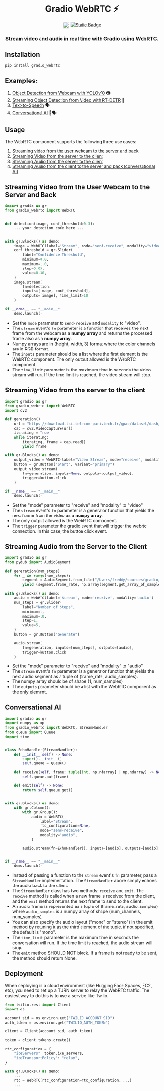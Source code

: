 <h1 style='text-align: center; margin-bottom: 1rem'> Gradio WebRTC ⚡️ </h1>

<div style="display: flex; flex-direction: row; justify-content: center">
<img style="display: block; padding-right: 5px; height: 20px;" alt="Static Badge" src="https://img.shields.io/badge/version%20-%200.0.5%20-%20orange"> 
<a href="https://github.com/freddyaboulton/gradio-webrtc" target="_blank"><img alt="Static Badge" src="https://img.shields.io/badge/github-white?logo=github&logoColor=black"></a>
</div>

<h3 style='text-align: center'>
Stream video and audio in real time with Gradio using WebRTC. 
</h3>

## Installation

```bash
pip install gradio_webrtc
```

## Examples:
1. [Object Detection from Webcam with YOLOv10](https://huggingface.co/spaces/freddyaboulton/webrtc-yolov10n) 📷
2. [Streaming Object Detection from Video with RT-DETR](https://huggingface.co/spaces/freddyaboulton/rt-detr-object-detection-webrtc) 🎥
3. [Text-to-Speech](https://huggingface.co/spaces/freddyaboulton/parler-tts-streaming-webrtc) 🗣️
4. [Conversational AI](https://huggingface.co/spaces/freddyaboulton/omni-mini-webrtc) 🤖🗣️

## Usage

The WebRTC component supports the following three use cases:
1. [Streaming video from the user webcam to the server and back](#h-streaming-video-from-the-user-webcam-to-the-server-and-back)
2. [Streaming Video from the server to the client](#h-streaming-video-from-the-server-to-the-client)
3. [Streaming Audio from the server to the client](#h-streaming-audio-from-the-server-to-the-client)
4. [Streaming Audio from the client to the server and back (conversational AI)](#h-conversational-ai)


## Streaming Video from the User Webcam to the Server and Back

```python
import gradio as gr
from gradio_webrtc import WebRTC


def detection(image, conf_threshold=0.3):
    ... your detection code here ...


with gr.Blocks() as demo:
    image = WebRTC(label="Stream", mode="send-receive", modality="video")
    conf_threshold = gr.Slider(
        label="Confidence Threshold",
        minimum=0.0,
        maximum=1.0,
        step=0.05,
        value=0.30,
    )
    image.stream(
        fn=detection,
        inputs=[image, conf_threshold],
        outputs=[image], time_limit=10
    )

if __name__ == "__main__":
    demo.launch()

```
* Set the `mode` parameter to `send-receive` and `modality` to "video".
* The `stream` event's `fn` parameter is a function that receives the next frame from the webcam 
as a **numpy array** and returns the processed frame also as a **numpy array**.
* Numpy arrays are in (height, width, 3) format where the color channels are in RGB format.
* The `inputs` parameter should be a list where the first element is the WebRTC component. The only output allowed is the WebRTC component.
* The `time_limit` parameter is the maximum time in seconds the video stream will run. If the time limit is reached, the video stream will stop.

## Streaming Video from the server to the client

```python
import gradio as gr
from gradio_webrtc import WebRTC
import cv2

def generation():
    url = "https://download.tsi.telecom-paristech.fr/gpac/dataset/dash/uhd/mux_sources/hevcds_720p30_2M.mp4"
    cap = cv2.VideoCapture(url)
    iterating = True
    while iterating:
        iterating, frame = cap.read()
        yield frame

with gr.Blocks() as demo:
    output_video = WebRTC(label="Video Stream", mode="receive", modality="video")
    button = gr.Button("Start", variant="primary")
    output_video.stream(
        fn=generation, inputs=None, outputs=[output_video],
        trigger=button.click
    )

if __name__ == "__main__":
    demo.launch()
```

* Set the "mode" parameter to "receive" and "modality" to "video".
* The `stream` event's `fn` parameter is a generator function that yields the next frame from the video as a **numpy array**.
* The only output allowed is the WebRTC component.
* The `trigger` parameter the gradio event that will trigger the webrtc connection. In this case, the button click event.

## Streaming Audio from the Server to the Client

```python
import gradio as gr
from pydub import AudioSegment

def generation(num_steps):
    for _ in range(num_steps):
        segment = AudioSegment.from_file("/Users/freddy/sources/gradio/demo/audio_debugger/cantina.wav")
        yield (segment.frame_rate, np.array(segment.get_array_of_samples()).reshape(1, -1))

with gr.Blocks() as demo:
    audio = WebRTC(label="Stream", mode="receive", modality="audio")
    num_steps = gr.Slider(
        label="Number of Steps",
        minimum=1,
        maximum=10,
        step=1,
        value=5,
    )
    button = gr.Button("Generate")

    audio.stream(
        fn=generation, inputs=[num_steps], outputs=[audio],
        trigger=button.click
    )
```

* Set the "mode" parameter to "receive" and "modality" to "audio".
* The `stream` event's `fn` parameter is a generator function that yields the next audio segment as a tuple of (frame_rate, audio_samples).
* The numpy array should be of shape (1, num_samples).
* The `outputs` parameter should be a list with the WebRTC component as the only element.

## Conversational AI

```python
import gradio as gr
import numpy as np
from gradio_webrtc import WebRTC, StreamHandler
from queue import Queue
import time


class EchoHandler(StreamHandler):
    def __init__(self) -> None:
        super().__init__()
        self.queue = Queue()

    def receive(self, frame: tuple[int, np.ndarray] | np.ndarray) -> None:
        self.queue.put(frame)

    def emit(self) -> None:
        return self.queue.get()


with gr.Blocks() as demo:
    with gr.Column():
        with gr.Group():
            audio = WebRTC(
                label="Stream",
                rtc_configuration=None,
                mode="send-receive",
                modality="audio",
            )

        audio.stream(fn=EchoHandler(), inputs=[audio], outputs=[audio], time_limit=15)


if __name__ == "__main__":
    demo.launch()
```

* Instead of passing a function to the `stream` event's `fn` parameter, pass a `StreamHandler` implementation. The `StreamHandler` above simply echoes the audio back to the client.
* The `StreamHandler` class has two methods: `receive` and `emit`. The `receive` method is called when a new frame is received from the client, and the `emit` method returns the next frame to send to the client.
* An audio frame is represented as a tuple of (frame_rate, audio_samples) where `audio_samples` is a numpy array of shape (num_channels, num_samples).
* You can also specify the audio layout ("mono" or "stereo") in the emit method by retuning it as the third element of the tuple. If not specified, the default is "mono".
* The `time_limit` parameter is the maximum time in seconds the conversation will run. If the time limit is reached, the audio stream will stop.
* The `emit` method SHOULD NOT block. If a frame is not ready to be sent, the method should return None.

## Deployment

When deploying in a cloud environment (like Hugging Face Spaces, EC2, etc), you need to set up a TURN server to relay the WebRTC traffic.
The easiest way to do this is to use a service like Twilio.

```python
from twilio.rest import Client
import os

account_sid = os.environ.get("TWILIO_ACCOUNT_SID")
auth_token = os.environ.get("TWILIO_AUTH_TOKEN")

client = Client(account_sid, auth_token)

token = client.tokens.create()

rtc_configuration = {
    "iceServers": token.ice_servers,
    "iceTransportPolicy": "relay",
}

with gr.Blocks() as demo:
    ...
    rtc = WebRTC(rtc_configuration=rtc_configuration, ...)
    ...
```